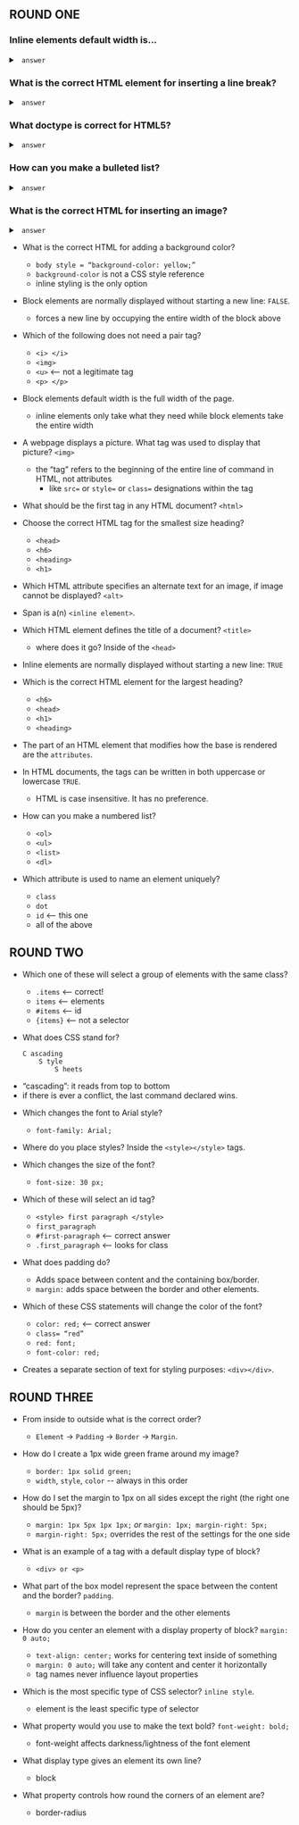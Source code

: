 ## ROUND ONE

### Inline elements default width is... 
<details>
<summary> <code> answer </code> </summary>
only what they need
</details>

### What is the correct HTML element for inserting a line break? 
<details>
<summary> <code> answer </code> </summary>
```
<br>
```
</details>

### What doctype is correct for HTML5? 
<details>
<summary> <code> answer </code> </summary>
```
<!DOCTYPE html>
```
</details>

### How can you make a bulleted list? 
<details>
<summary> <code> answer </code> </summary>
```
<ul>
```
</details>

### What is the correct HTML for inserting an image? 
<details>
<summary> <code> answer </code> </summary>
```
img src = “image.jpg" alt = “MyImage"
```
</details>

- What is the correct HTML for adding a background color? 
    - `body style = “background-color: yellow;”`
    + `background-color` is not a CSS style reference
    + inline styling is the only option

- Block elements are normally displayed without starting a new line: `FALSE`.
    + forces a new line by occupying the entire width of the block above 

- Which of the following does not need a pair tag?
    - `<i> </i>`   
    - `<img>` 
    - `<u>` <— not a legitimate tag
    - `<p> </p>`

- Block elements default width is the full width of the page. 
    + inline elements only take what they need while block elements take the entire width

- A webpage displays a picture. What tag was used to display that picture? `<img>`
    + the “tag” refers to the beginning of the entire line of command in HTML, not attributes 
        - like `src=` or `style=` or `class=` designations within the tag

- What should be the first tag in any HTML document? `<html>`

- Choose the correct HTML tag for the smallest size heading?  
    - `<head>`   
    - `<h6>`   
    - `<heading>`
    - `<h1>`

- Which HTML attribute specifies an alternate text for an image, if image cannot be displayed? `<alt>`

- Span is a(n) `<inline element>`.

- Which HTML element defines the title of a document? `<title>`
    + where does it go? Inside of the `<head>` 

- Inline elements are normally displayed without starting a new line: `TRUE`

- Which is the correct HTML element for the largest heading?
    - `<h6>`      
    - `<head>`  
    - `<h1>`
    - `<heading>` 

- The part of an HTML element that modifies how the base is rendered are the `attributes`. 

- In HTML documents, the tags can be written in both uppercase or lowercase `TRUE`.
    + HTML is case insensitive. It has no preference. 

- How can you make a numbered list?
    - `<ol>`          
    - `<ul>`
    - `<list>`        
    - `<dl>`

- Which attribute is used to name an element uniquely?
    - `class`      
    - `dot`
    - `id` <-- this one        
    - all of the above


## ROUND TWO

- Which one of these will select a group of elements with the same class?
    - `.items` <-- correct!                 
    - `items` <— elements 
    - `#items` <— id        
    - `{items}` <— not a selector 

- What does CSS stand for? 

    ```
    C ascading 
        S tyle 
            S heets
    ``` 

+ “cascading”: it reads from top to bottom
+ if there is ever a conflict, the last command declared wins. 

- Which changes the font to Arial style? 
    + `font-family: Arial;`

- Where do you place styles? Inside the `<style></style>` tags.

- Which changes the size of the font?
    + `font-size: 30 px;`

- Which of these will select an id tag?
    - `<style> first paragraph </style>`    
    - `first_paragraph`
    - `#first-paragraph` <-- correct answer                               
    - `.first_paragraph` <— looks for class 

- What does padding do? 
    + Adds space between content and the containing box/border. 
    + `margin:` adds space between the border and other elements.  

- Which of these CSS statements will change the color of the font?
    - `color: red;` <-- correct answer                   
    - `class= “red”`
    - `red: font;`                    
    - `font-color: red;`

- Creates a separate section of text for styling purposes: `<div></div>`.


## ROUND THREE

- From inside to outside what is the correct order? 
    + `Element` -> `Padding` -> `Border` -> `Margin`. 

- How do I create a 1px wide green frame around my image? 
    + `border: 1px solid green;`
    + `width`, `style`, `color` --  always in this order

- How do I set the margin to 1px on all sides except the right (the right one should be 5px)? 
    - `margin: 1px 5px 1px 1px;` _or_ `margin: 1px; margin-right: 5px;`
    + `margin-right: 5px;` overrides the rest of the settings for the one side

- What is an example of a tag with a default display type of block? 
    - `<div> or <p>`

- What part of the box model represent the space between the content and the border? `padding`. 
    + `margin` is between the border and the other elements 

- How do you center an element with a display property of block? `margin: 0 auto;`
    + `text-align: center;` works for centering text inside of something
    + `margin: 0 auto;` will take any content and center it horizontally
    + tag names never influence layout properties 

- Which is the most specific type of CSS selector? `inline style`. 
    + element is the least specific type of selector

- What property would you use to make the text bold? `font-weight: bold;`
    + font-weight affects darkness/lightness of the font element

- What display type gives an element its own line? 
    + block

- What property controls how round the corners of an element are? 
    + border-radius